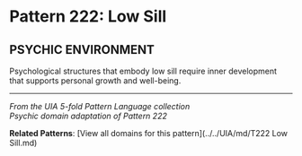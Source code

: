 # Pattern 222: Low Sill

## PSYCHIC ENVIRONMENT

Psychological structures that embody low sill require inner development that supports personal growth and well-being.

---

*From the UIA 5-fold Pattern Language collection*  
*Psychic domain adaptation of Pattern 222*

**Related Patterns**: [View all domains for this pattern](../../UIA/md/T222 Low Sill.md)
